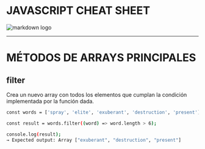 # JAVASCRIPT CHEAT SHEET 
![markdown logo](https://static.vecteezy.com/system/resources/previews/051/336/397/non_2x/javascript-transparent-logo-free-png.png)

---
# MÉTODOS DE ARRAYS PRINCIPALES

## filter
Crea un nuevo array con todos los elementos que cumplan la condición implementada por la función dada.
```sh
const words = ['spray', 'elite', 'exuberant', 'destruction', 'present'];

const result = words.filter((word) => word.length > 6);

console.log(result);
→ Expected output: Array ["exuberant", "destruction", "present"]
```


